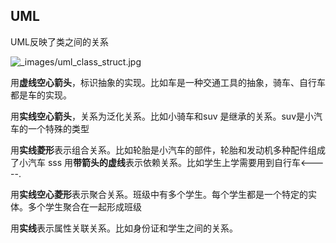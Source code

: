 ## UML

UML反映了类之间的关系

![_images/uml_class_struct.jpg](http://design-patterns.readthedocs.io/zh_CN/latest/_images/uml_class_struct.jpg)

用**虚线空心箭头**，标识抽象的实现。比如车是一种交通工具的抽象，骑车、自行车都是车的实现。

用**实线空心箭头**，关系为泛化关系。比如小骑车和suv 是继承的关系。suv是小汽车的一个特殊的类型

用**实线菱形**表示组合关系。比如轮胎是小汽车的部件，轮胎和发动机多种配件组成了小汽车
sss
用**带箭头的虚线**表示依赖关系。比如学生上学需要用到自行车<-----.

用**实线空心菱形**表示聚合关系。班级中有多个学生。每个学生都是一个特定的实体。多个学生聚合在一起形成班级

用**实线**表示属性关联关系。比如身份证和学生之间的关系。

